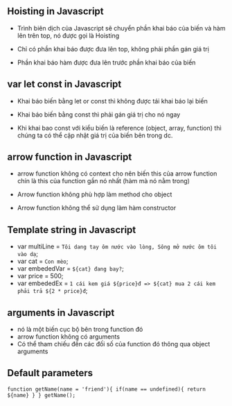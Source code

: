 ## Hoisting in Javascript
- Trình biên dịch của Javascript sẽ chuyển phần khai báo của biến và hàm lên trên top, nó được gọi là Hoisting

- Chỉ có phần khai báo được đưa lên top, không phải phần gán giá trị

- Phần khai báo hàm được đưa lên trước phần khai báo của biến


## var let const in Javascript
- Khai báo biến bằng let or const thì không được tái khai báo lại biến

- Khai báo biến bằng const thì phải gán giá trị cho nó ngay

- Khi khai bao const với kiểu biến là reference (object, array, function) thì chúng ta có thể cập nhật giá trị của biến bên trong dc.


## arrow function in Javascript
- arrow function không có context cho nên biến this của arrow function chín là this của function gần nó nhất (hàm mà nó nằm trong)

- Arrow function không phù hợp làm method cho object

- Arrow function không thể sử dụng làm hàm constructor



## Template string in Javascript
- var multiLine = `Tôi dang tay ôm nước vào lòng, Sông mở nước ôm tôi vào dạ`;
- var cat = `Con mèo`;
- var embededVar = `${cat} đang bay?`;
- var price = 500;
- var embededEx = `1 cái kem giá ${price}đ => ${cat} mua 2 cái kem phải trả ${2 * price}đ`;


## arguments in Javascript
- nó là một biến cục bộ bên trong function đó
- arrow function không có arguments
- Có thể tham chiếu đến các đối số của function đó thông qua object arguments


## Default parameters
` function getName(name = 'friend'){
    if(name == undefined){
      return ${name}
    }
  }
  getName();
`